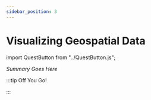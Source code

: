 ```yaml
---
sidebar_position: 3
---
```


# Visualizing Geospatial Data
import QuestButton from "../QuestButton.js";

_Summary Goes Here_

:::tip Off You Go!

<QuestButton text="Quest" />

:::

